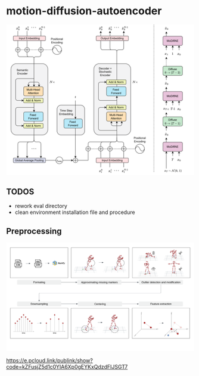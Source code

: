 # motion-diffusion-autoencoder

![image](images/modiffae_architecture.svg)



## TODOS
- rework eval directory
- clean environment installation file and procedure 


## Preprocessing 

![image](images/preprocessing_pipeline.png)

https://e.pcloud.link/publink/show?code=kZFusjZ5d1c0YIA6Xp0gEYKxQdzdFIJSGT7
